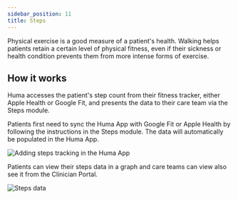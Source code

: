 ```yaml
---
sidebar_position: 11
title: Steps 
---
```


Physical exercise is a good measure of a patient's health. Walking helps patients retain a certain level of physical fitness, even if their sickness or health condition prevents them from more intense forms of exercise.

## How it works

Huma accesses the patient's step count from their fitness tracker, either Apple Health or Google Fit, and presents the data to their care team via the Steps module.

Patients first need to sync the Huma App with Google Fit or Apple Health by following the instructions in the Steps module. The data will automatically be populated in the Huma App.

![Adding steps tracking in the Huma App](./assets/steps.png)

Patients can view their steps data in a graph and care teams can view also see it from the Clinician Portal.

![Steps data](./assets/cp-patient-list-steps.png)
